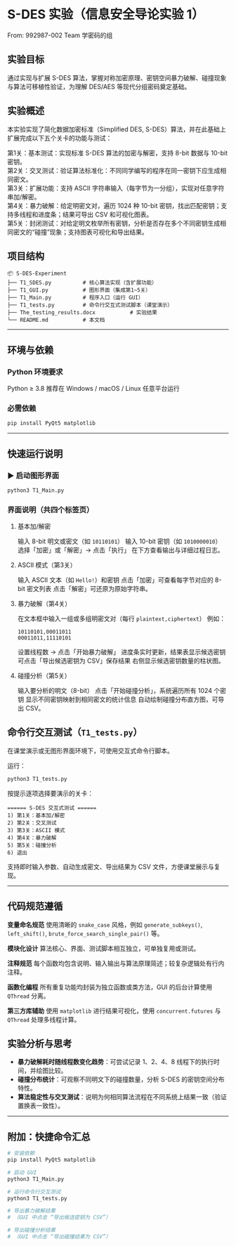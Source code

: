 # S-DES 实验（信息安全导论实验 1）
From: 992987-002 Team 学密码的组

##  实验目标
通过实现与扩展 S-DES 算法，掌握对称加密原理、密钥空间暴力破解、碰撞现象与算法可移植性验证，为理解 DES/AES 等现代分组密码奠定基础。


## 实验概述

本实验实现了简化数据加密标准（Simplified DES, S-DES）算法，并在此基础上扩展完成以下五个关卡的功能与测试：

第1关：基本测试：实现标准 S-DES 算法的加密与解密，支持 8-bit 数据与 10-bit 密钥。<br>
第2关：交叉测试：验证算法标准化：不同同学编写的程序在同一密钥下应生成相同密文。<br>
第3关：扩展功能：支持 ASCII 字符串输入（每字节为一分组），实现对任意字符串加/解密。<br>
第4关：暴力破解：给定明密文对，遍历 1024 种 10-bit 密钥，找出匹配密钥；支持多线程和进度条；结果可导出 CSV 和可视化图表。<br>
第5关：封闭测试：对给定明文枚举所有密钥，分析是否存在多个不同密钥生成相同密文的“碰撞”现象；支持图表可视化和导出结果。<br>

##  项目结构

```
📦 S-DES-Experiment
├── T1_SDES.py          # 核心算法实现（含扩展功能）
├── T1_GUI.py           # 图形界面（集成第1~5关）
├── T1_Main.py          # 程序入口（运行 GUI）
├── T1_tests.py         # 命令行交互式测试脚本（课堂演示）
├── The_testing_results.docx           # 实验结果
└── README.md           # 本文档
```

---

##  环境与依赖

###  Python 环境要求

Python ≥ 3.8
推荐在 Windows / macOS / Linux 任意平台运行

###  必需依赖

```bash
pip install PyQt5 matplotlib
```

---

##  快速运行说明

### ▶️ 启动图形界面

```bash
python3 T1_Main.py
```

###  界面说明（共四个标签页）

1. 基本加/解密

   输入 8-bit 明文或密文（如 `10110101`）
   输入 10-bit 密钥（如 `1010000010`）
   选择「加密」或「解密」→ 点击「执行」
   在下方查看输出与详细过程日志。

2. ASCII 模式（第3关）

   输入 ASCII 文本（如 `Hello!`）和密钥
   点击「加密」可查看每字节对应的 8-bit 密文列表
   点击「解密」可还原为原始字符串。

3. 暴力破解（第4关）

   在文本框中输入一组或多组明密文对（每行 `plaintext,ciphertext`）
     例如：

     ```
     10110101,00011011
     00011011,11110101
     ```
   设置线程数 → 点击「开始暴力破解」
   进度条实时更新，结果表显示候选密钥
   可点击「导出候选密钥为 CSV」保存结果
   右侧显示候选密钥数量的柱状图。

4. 碰撞分析（第5关）

   输入要分析的明文（8-bit）
   点击「开始碰撞分析」，系统遍历所有 1024 个密钥
   显示不同密钥映射到相同密文的统计信息
   自动绘制碰撞分布直方图，可导出 CSV。

##  命令行交互测试（`T1_tests.py`）

在课堂演示或无图形界面环境下，可使用交互式命令行脚本。

运行：

```bash
python3 T1_tests.py
```

按提示逐项选择要演示的关卡：

```
====== S-DES 交互式测试 ======
1) 第1关：基本加/解密
2) 第2关：交叉测试
3) 第3关：ASCII 模式
4) 第4关：暴力破解
5) 第5关：碰撞分析
6) 退出
```

支持即时输入参数、自动生成密文、导出结果为 CSV 文件，方便课堂展示与复现。

---

##  代码规范遵循

 **变量命名规范**
使用清晰的 `snake_case` 风格，例如 `generate_subkeys()`, `left_shift()`, `brute_force_search_single_pair()` 等。

 **模块化设计**
算法核心、界面、测试脚本相互独立，可单独复用或测试。

 **注释规范**
每个函数均包含说明、输入输出与算法原理简述；较复杂逻辑处有行内注释。

 **函数化编程**
所有重复功能均封装为独立函数或类方法，GUI 的后台计算使用 `QThread` 分离。

 **第三方库辅助**
使用 `matplotlib` 进行结果可视化，使用 `concurrent.futures` 与 `QThread` 处理多线程计算。


##  实验分析与思考

* **暴力破解耗时随线程数变化趋势**：可尝试记录 1、2、4、8 线程下的执行时间，并绘图比较。
* **碰撞分布统计**：可观察不同明文下的碰撞数量，分析 S-DES 的密钥空间分布特性。
* **算法稳定性与交叉测试**：说明为何相同算法流程在不同系统上结果一致（验证置换表一致性）。


---

##  附加：快捷命令汇总

```bash
# 安装依赖
pip install PyQt5 matplotlib

# 启动 GUI
python3 T1_Main.py

# 运行命令行交互测试
python3 T1_tests.py

# 导出暴力破解结果
# （GUI 中点击 “导出候选密钥为 CSV”）

# 导出碰撞分析结果
# （GUI 中点击 “导出碰撞结果为 CSV”）
```










